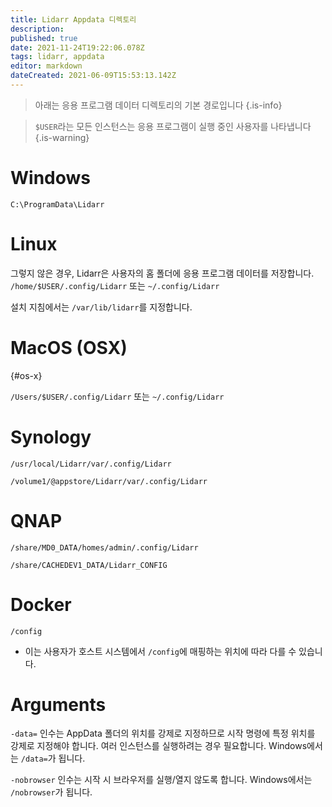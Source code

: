 ```yaml
---
title: Lidarr Appdata 디렉토리
description: 
published: true
date: 2021-11-24T19:22:06.078Z
tags: lidarr, appdata
editor: markdown
dateCreated: 2021-06-09T15:53:13.142Z
---
```


> 아래는 응용 프로그램 데이터 디렉토리의 기본 경로입니다 {.is-info}

> `$USER`라는 모든 인스턴스는 응용 프로그램이 실행 중인 사용자를 나타냅니다 {.is-warning}

# Windows

`C:\ProgramData\Lidarr`

# Linux

그렇지 않은 경우, Lidarr은 사용자의 홈 폴더에 응용 프로그램 데이터를 저장합니다. `/home/$USER/.config/Lidarr` 또는 `~/.config/Lidarr`

설치 지침에서는 `/var/lib/lidarr`를 지정합니다.

# MacOS (OSX)

{#os-x}

`/Users/$USER/.config/Lidarr` 또는 `~/.config/Lidarr`

# Synology

`/usr/local/Lidarr/var/.config/Lidarr`

`/volume1/@appstore/Lidarr/var/.config/Lidarr`

# QNAP

`/share/MD0_DATA/homes/admin/.config/Lidarr`

`/share/CACHEDEV1_DATA/Lidarr_CONFIG`

# Docker

`/config`

- 이는 사용자가 호스트 시스템에서 `/config`에 매핑하는 위치에 따라 다를 수 있습니다.

# Arguments

`-data=` 인수는 AppData 폴더의 위치를 강제로 지정하므로 시작 명령에 특정 위치를 강제로 지정해야 합니다. 여러 인스턴스를 실행하려는 경우 필요합니다. Windows에서는 `/data=`가 됩니다.

`-nobrowser` 인수는 시작 시 브라우저를 실행/열지 않도록 합니다. Windows에서는 `/nobrowser`가 됩니다.